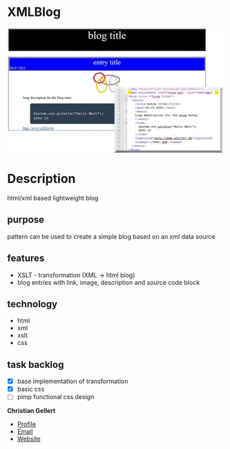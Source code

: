 # XMLBlog
![LOGO](img/screenshot.png)

# Description 
html/xml based lightweight blog 

## purpose
pattern can  be used to create a simple blog based on an xml data source
	
## features
* XSLT - transformation (XML -> html blog)
* blog entries with link, image, description and source code block
	
## technology
* html
* xml
* xslt
* css
	
## task backlog
- [x] base implementation of transformation
- [x] basic css
- [ ] pimp functional css design

**Christian Gellert**

- [Profile](https://github.com/fuerchtegottt "Christian Gellert")
- [Email](mailto:christian.gellert@web.de?subject=Hi% "Hi!")
- [Website](http://www.g3ll3rt.de "Welcome")